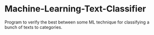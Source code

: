 # Machine-Learning-Text-Classifier
Program to verify the best between some ML technique for classifying a bunch of texts to categories.
